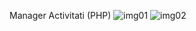 Manager Activitati (PHP)
![img01](https://github.com/aciucaru/php-gestionare-activitati/assets/106471590/c262dd37-93b9-4132-8f9f-79b53fa412e6)
![img02](https://github.com/aciucaru/php-gestionare-activitati/assets/106471590/fe0f07ab-1020-4891-b577-ca93e13f72ce)